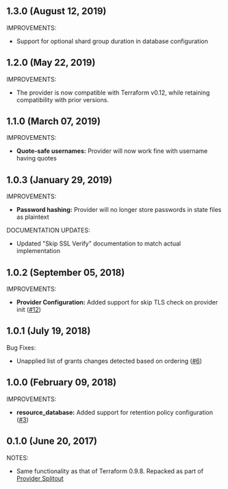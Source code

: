 ## 1.3.0 (August 12, 2019)

IMPROVEMENTS:

* Support for optional shard group duration in database configuration

## 1.2.0 (May 22, 2019)

IMPROVEMENTS:

* The provider is now compatible with Terraform v0.12, while retaining compatibility with prior versions.

## 1.1.0 (March 07, 2019)

IMPROVEMENTS:

* **Quote-safe usernames:** Provider will now work fine with username having quotes

## 1.0.3 (January 29, 2019)

IMPROVEMENTS:

* **Password hashing:** Provider will no longer store passwords in state files as plaintext

DOCUMENTATION UPDATES:

* Updated "Skip SSL Verify" documentation to match actual implementation

## 1.0.2 (September 05, 2018)

IMPROVEMENTS:

* **Provider Configuration:** Added support for skip TLS check on provider init ([#12](https://github.com/terraform-providers/terraform-provider-influxdb/issues/11))

## 1.0.1 (July 19, 2018)

Bug Fixes:

* Unapplied list of grants changes detected based on ordering ([#6](https://github.com/terraform-providers/terraform-provider-influxdb/issues/6))

## 1.0.0 (February 09, 2018)

IMPROVEMENTS:

* **resource_database:** Added support for retention policy configuration ([#3](https://github.com/terraform-providers/terraform-provider-influxdb/issues/3))

## 0.1.0 (June 20, 2017)

NOTES:

* Same functionality as that of Terraform 0.9.8. Repacked as part of [Provider Splitout](https://www.hashicorp.com/blog/upcoming-provider-changes-in-terraform-0-10/)
